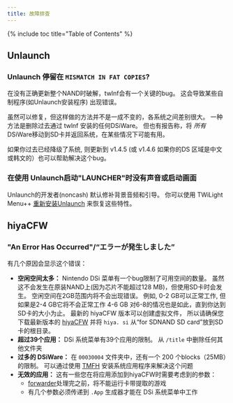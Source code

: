 ```yaml
---
title: 故障排查
---
```


{% include toc title="Table of Contents" %}

## Unlaunch
### Unlaunch 停留在 `MISMATCH IN FAT COPIES`?
在没有正确更新整个NAND时破解，twlnf会有一个关键的bug。 这会导致某些自制程序(如Unlaunch安装程序) 出现错误。

虽然可以修复，但这样做的方法并不是一成不变的，各系统之间差别很大。 一种方法是删除过去通过 twlnf 安装的任何DSiWare。 但也有报告称，将 *所有* DSiWare移动到SD卡并返回系统，在某些情况下可能有用。

如果你过去已经降级了系统, 则更新到 v1.4.5 (或 v1.4.6 如果你的DS 区域是中文或韩文的）也可以帮助解决这个bug。

### 在使用 Unlaunch启动"LAUNCHER"时没有声音或启动画面

Unlaunch的开发者(noncash) 默认修补背景音频和引导。 你可以使用 TWiLight Menu++ [重新安装Unlaunch](/installing-unlaunch) 来恢复这些特性。

## hiyaCFW
### "An Error Has Occurred"/“エラーが発生しました”
有几个原因会显示这个错误：

- **空闲空间太多：** Nintendo DSi 菜单有一个bug限制了可用空间的数量。 虽然这不会发生在原装NAND上(因为芯片不能超过128 MB)，但使用SD卡时会发生。 空闲空间在2GB范围内将不会出现错误。 例如, 0-2 GB可以正常工作, 但如果是2-4 GB它将不会正常工作 4-6 GB 对6-8的情况也是如此，直到你达到SD卡的大小为止。 最新的 hiyaCFW 版本可以创建虚拟文件， 所以请确保您下载最新版本的 [hiyaCFW](https://github.com/RocketRobz/hiyaCFW/releases/latest/download/hiyaCFW.7z) 并将 `hiya. si` 从“for SDNAND SD card”放到SD卡的根目录。
- **超过39个应用：** DSi 系统菜单有39个应用的限制。 从 `/title` 中删除任何其他文件夹
- **过多的 DSiWare：** 在 `00030004` 文件夹中，还有一个 200 个blocks（25MB）的限制。 可以通过使用 [TMFH](https://github.com/JeffRuLz/TMFH/releases/latest) 安装系统应用程序来解决这个问题
- **无效的应用：** 这有一些您在将应用添加到hiyaCFW时需要考虑到的参数：
   - [forwarder](/nds-bootstrap-forwarders.html)处理完之前，将不能运行卡带提取的游戏
   - 有几个参数必须传递到 `.App` 生成器才能在 DSi 系统菜单中工作
